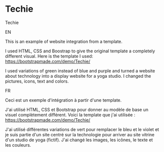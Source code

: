 # Techie

Techie

EN

This is an example of website integration from a template. 

I used HTML, CSS and Boostrap to give the original template a completely different visual. Here is the template I used: https://bootstrapmade.com/demo/Techie/

I used variations of green instead of blue and purple and turned a website about technology into a display website for a yoga studio. I changed the pictures, icons, text and colors.

FR

Ceci est un exemple d'intégration à partir d'une template. 

J'ai utilisé HTML, CSS et Bootstrap pour donner au modèle de base un visuel complètement différent. Voici la template que j'ai utilisée : https://bootstrapmade.com/demo/Techie/

J'ai utilisé différentes variations de vert pour remplacer le bleu et le violet et je suis partie d'un site centré sur la technologie pour arriver au site vitrine d'un studio de yoga (fictif). J'ai changé les images, les icônes, le texte et les couleurs.
